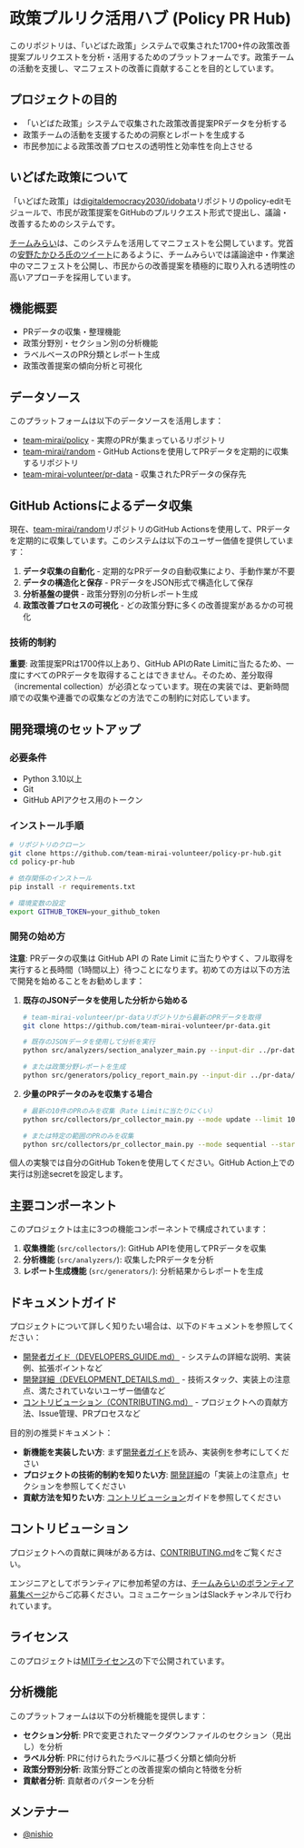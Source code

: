 # 政策プルリク活用ハブ (Policy PR Hub)

このリポジトリは、「いどばた政策」システムで収集された1700+件の政策改善提案プルリクエストを分析・活用するためのプラットフォームです。政策チームの活動を支援し、マニフェストの改善に貢献することを目的としています。

## プロジェクトの目的

- 「いどばた政策」システムで収集された政策改善提案PRデータを分析する
- 政策チームの活動を支援するための洞察とレポートを生成する
- 市民参加による政策改善プロセスの透明性と効率性を向上させる

## いどばた政策について

「いどばた政策」は[digitaldemocracy2030/idobata](https://github.com/digitaldemocracy2030/idobata)リポジトリのpolicy-editモジュールで、市民が政策提案をGitHubのプルリクエスト形式で提出し、議論・改善するためのシステムです。

[チームみらい](https://policy.team-mir.ai/view/README.md)は、このシステムを活用してマニフェストを公開しています。党首の[安野たかひろ氏のツイート](https://x.com/takahiroanno/status/1923253426747736186)にあるように、チームみらいでは議論途中・作業途中のマニフェストを公開し、市民からの改善提案を積極的に取り入れる透明性の高いアプローチを採用しています。

## 機能概要

- PRデータの収集・整理機能
- 政策分野別・セクション別の分析機能
- ラベルベースのPR分類とレポート生成
- 政策改善提案の傾向分析と可視化

## データソース

このプラットフォームは以下のデータソースを活用します：

- [team-mirai/policy](https://github.com/team-mirai/policy) - 実際のPRが集まっているリポジトリ
- [team-mirai/random](https://github.com/team-mirai/random) - GitHub Actionsを使用してPRデータを定期的に収集するリポジトリ
- [team-mirai-volunteer/pr-data](https://github.com/team-mirai-volunteer/pr-data) - 収集されたPRデータの保存先

## GitHub Actionsによるデータ収集

現在、[team-mirai/random](https://github.com/team-mirai/random)リポジトリのGitHub Actionsを使用して、PRデータを定期的に収集しています。このシステムは以下のユーザー価値を提供しています：

1. **データ収集の自動化** - 定期的なPRデータの自動収集により、手動作業が不要
2. **データの構造化と保存** - PRデータをJSON形式で構造化して保存
3. **分析基盤の提供** - 政策分野別の分析レポート生成
4. **政策改善プロセスの可視化** - どの政策分野に多くの改善提案があるかの可視化

### 技術的制約

**重要**: 政策提案PRは1700件以上あり、GitHub APIのRate Limitに当たるため、一度にすべてのPRデータを取得することはできません。そのため、差分取得（incremental collection）が必須となっています。現在の実装では、更新時間順での収集や連番での収集などの方法でこの制約に対応しています。

## 開発環境のセットアップ

### 必要条件

- Python 3.10以上
- Git
- GitHub APIアクセス用のトークン

### インストール手順

```bash
# リポジトリのクローン
git clone https://github.com/team-mirai-volunteer/policy-pr-hub.git
cd policy-pr-hub

# 依存関係のインストール
pip install -r requirements.txt

# 環境変数の設定
export GITHUB_TOKEN=your_github_token
```

### 開発の始め方

**注意**: PRデータの収集は GitHub API の Rate Limit に当たりやすく、フル取得を実行すると長時間（1時間以上）待つことになります。初めての方は以下の方法で開発を始めることをお勧めします：

1. **既存のJSONデータを使用した分析から始める**
   ```bash
   # team-mirai-volunteer/pr-dataリポジトリから最新のPRデータを取得
   git clone https://github.com/team-mirai-volunteer/pr-data.git
   
   # 既存のJSONデータを使用して分析を実行
   python src/analyzers/section_analyzer_main.py --input-dir ../pr-data/prs --output-dir ./output
   
   # または政策分野レポートを生成
   python src/generators/policy_report_main.py --input-dir ../pr-data/prs --output-dir ./output
   ```

2. **少量のPRデータのみを収集する場合**
   ```bash
   # 最新の10件のPRのみを収集（Rate Limitに当たりにくい）
   python src/collectors/pr_collector_main.py --mode update --limit 10
   
   # または特定の範囲のPRのみを収集
   python src/collectors/pr_collector_main.py --mode sequential --start-number 1 --end-number 10
   ```

個人の実験では自分のGitHub Tokenを使用してください。GitHub Action上での実行は別途secretを設定します。

## 主要コンポーネント

このプロジェクトは主に3つの機能コンポーネントで構成されています：

1. **収集機能** (`src/collectors/`): GitHub APIを使用してPRデータを収集
2. **分析機能** (`src/analyzers/`): 収集したPRデータを分析
3. **レポート生成機能** (`src/generators/`): 分析結果からレポートを生成

## ドキュメントガイド

プロジェクトについて詳しく知りたい場合は、以下のドキュメントを参照してください：

- [開発者ガイド（DEVELOPERS_GUIDE.md）](./DEVELOPERS_GUIDE.md) - システムの詳細な説明、実装例、拡張ポイントなど
- [開発詳細（DEVELOPMENT_DETAILS.md）](./DEVELOPMENT_DETAILS.md) - 技術スタック、実装上の注意点、満たされていないユーザー価値など
- [コントリビューション（CONTRIBUTING.md）](./CONTRIBUTING.md) - プロジェクトへの貢献方法、Issue管理、PRプロセスなど

目的別の推奨ドキュメント：
- **新機能を実装したい方**: まず[開発者ガイド](./DEVELOPERS_GUIDE.md)を読み、実装例を参考にしてください
- **プロジェクトの技術的制約を知りたい方**: [開発詳細](./DEVELOPMENT_DETAILS.md)の「実装上の注意点」セクションを参照してください
- **貢献方法を知りたい方**: [コントリビューション](./CONTRIBUTING.md)ガイドを参照してください

## コントリビューション

プロジェクトへの貢献に興味がある方は、[CONTRIBUTING.md](./CONTRIBUTING.md)をご覧ください。

エンジニアとしてボランティアに参加希望の方は、[チームみらいのボランティア募集ページ](https://team-mir.ai/#volunteer)からご応募ください。コミュニケーションはSlackチャンネルで行われています。

## ライセンス

このプロジェクトは[MITライセンス](./LICENSE)の下で公開されています。

## 分析機能

このプラットフォームは以下の分析機能を提供します：

- **セクション分析**: PRで変更されたマークダウンファイルのセクション（見出し）を分析
- **ラベル分析**: PRに付けられたラベルに基づく分類と傾向分析
- **政策分野別分析**: 政策分野ごとの改善提案の傾向と特徴を分析
- **貢献者分析**: 貢献者のパターンを分析

## メンテナー

- [@nishio](https://github.com/nishio)
